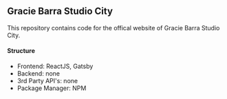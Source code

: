 ## Gracie Barra Studio City

This repository contains code for the offical website of Gracie Barra Studio City.

#### Structure
- Frontend: ReactJS, Gatsby
- Backend: none
- 3rd Party API's: none
- Package Manager: NPM



